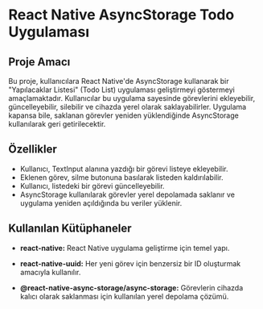 # React Native AsyncStorage Todo Uygulaması

## Proje Amacı

Bu proje, kullanıcılara React Native'de AsyncStorage kullanarak bir "Yapılacaklar Listesi" (Todo List) uygulaması geliştirmeyi göstermeyi amaçlamaktadır. Kullanıcılar bu uygulama sayesinde görevlerini ekleyebilir, güncelleyebilir, silebilir ve cihazda yerel olarak saklayabilirler. Uygulama kapansa bile, saklanan görevler yeniden yüklendiğinde AsyncStorage kullanılarak geri getirilecektir.

## Özellikler

- Kullanıcı, TextInput alanına yazdığı bir görevi listeye ekleyebilir.
- Eklenen görev, silme butonuna basılarak listeden kaldırılabilir.
- Kullanıcı, listedeki bir görevi güncelleyebilir.
- AsyncStorage kullanılarak görevler yerel depolamada saklanır ve uygulama yeniden açıldığında bu veriler yüklenir.

## Kullanılan Kütüphaneler

- **react-native:**
  React Native uygulama geliştirme için temel yapı.

- **react-native-uuid:**
  Her yeni görev için benzersiz bir ID oluşturmak amacıyla kullanılır.

- **@react-native-async-storage/async-storage:**
  Görevlerin cihazda kalıcı olarak saklanması için kullanılan yerel depolama çözümü.
